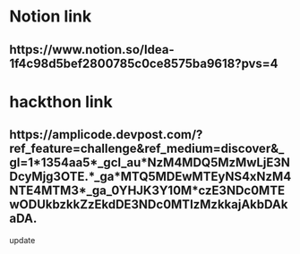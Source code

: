 <div>
  <h1>
    Notion link
  </h1>
<h2>
  https://www.notion.so/Idea-1f4c98d5bef2800785c0ce8575ba9618?pvs=4
</h2>
  <h1>
    hackthon link
  </h1>
  <h2>
    https://amplicode.devpost.com/?ref_feature=challenge&ref_medium=discover&_gl=1*1354aa5*_gcl_au*NzM4MDQ5MzMwLjE3NDcyMjg3OTE.*_ga*MTQ5MDEwMTEyNS4xNzM4NTE4MTM3*_ga_0YHJK3Y10M*czE3NDc0MTEwODUkbzkkZzEkdDE3NDc0MTIzMzkkajAkbDAkaDA.
  </h2>
</div>
update


